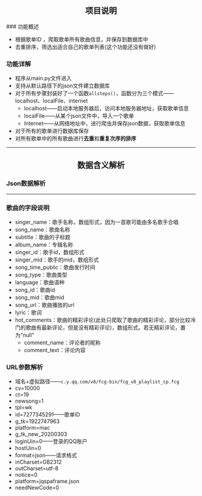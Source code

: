 <h2 align="center">项目说明</h2>
### 功能概述

- 根据歌单ID ，爬取歌单所有歌曲信息，并保存到数据库中
- 去重排序，筛选出适合自己的歌单列表(这个功能还没有做好)

### 功能详解

- 程序从main.py文件进入
- 支持从默认路径下的json文件建立数据库
- 对于所有步骤封装好了一个函数`allsteps()`，函数分为三个模式——localhost、localFile、internet
  - localhost——启动本地服务器后，访问本地服务器地址，获取歌单信息
  - localFile——从某个json文件中，导入一个歌单
  - Internet——从网络地址中，进行爬虫并保存json数据，获取歌单信息
- 对于所有的歌单进行数据库保存
- 对所有歌单中的所有歌曲进行**去重**和**重复次序的排序**

---
<h2 align="center">数据含义解析</h2>

### Json数据解析

---

### 歌曲的字段说明

- singer_name：歌手名称，数组形式，因为一首歌可能由多名歌手合唱
- song_name：歌曲名称
- subtitle：歌曲的子标题
- album_name：专辑名称
- singer_id：歌手id，数组形式
- singer_mid：歌手的mid，数组形式
- song_time_public：歌曲发行时间
- song_type：歌曲类型
- language：歌曲语种
- song_id：歌曲id
- song_mid：歌曲mid
- song_url：歌曲播放的url
- lyric：歌词
- hot_comments：歌曲的精彩评论(此处只爬取了歌曲的精彩评论，部分比较冷门的歌曲有最新评论，但是没有精彩评论)，数组形式。若无精彩评论，置为"null"
  -   comment_name：评论者的昵称
  -   comment_text：评论内容



### URL参数解析

- 域名+虚拟路径——`c.y.qq.com/v8/fcg-bin/fcg_v8_playlist_cp.fcg`
- cv=10000
- ct=19
- newsong=1
- tpl=wk
- id=7277345291——歌单ID
- g_tk=1922747963
- platform=mac
- g_tk_new_20200303
- loginUin=0——登录的QQ账户
- hostUin=0
- format=json——请求格式
- inCharset=GB2312
- outCharset=utf-8
- notice=0
- platform=jqspaframe.json
- needNewCode=0

